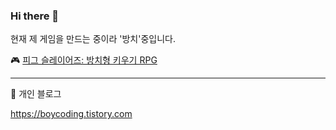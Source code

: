 ### Hi there 👋

현재 제 게임을 만드는 중이라 '방치'중입니다.

:video_game: [피그 슬레이어즈: 방치형 키우기 RPG](https://play.google.com/store/apps/details?id=com.mongilmongilgames.pigslayers&hl=ko)



---
:blue_book: 개인 블로그

https://boycoding.tistory.com

<!--
**adunStudio/adunstudio** is a ✨ _special_ ✨ repository because its `README.md` (this file) appears on your GitHub profile.

Here are some ideas to get you started:

- 🔭 I’m currently working on ...
- 🌱 I’m currently learning ...
- 👯 I’m looking to collaborate on ...
- 🤔 I’m looking for help with ...
- 💬 Ask me about ...
- 📫 How to reach me: ...
- 😄 Pronouns: ...
- ⚡ Fun fact: ...
-->

